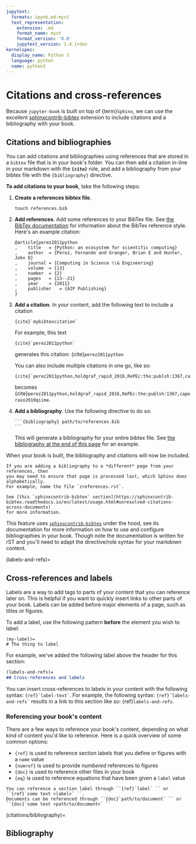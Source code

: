 ```yaml
---
jupytext:
  formats: ipynb,md:myst
  text_representation:
    extension: .md
    format_name: myst
    format_version: '0.8'
    jupytext_version: 1.4.1+dev
kernelspec:
  display_name: Python 3
  language: python
  name: python3
---
```


# Citations and cross-references

Because `jupyter-book` is built on top of {term}`Sphinx`, we can use the excellent
[sphinxcontrib-bibtex](https://sphinxcontrib-bibtex.readthedocs.io/en/latest/)
extension to include citations and a bibliography with your book.

## Citations and bibliographies

You can add citations and bibliographies using references that are stored in a
`bibtex` file that is in your book's folder. You can then add a citation in-line in your
markdown with the **`{cite}`** role, and add a bibliography from your bibtex file
with the `{bibliography}` directive.

**To add citations to your book**, take the following steps:

1. **Create a references bibtex file**.

   ```
   touch references.bib
   ```

2. **Add references**. Add some references to your BibTex file. See
   [the BibTex documentation](http://www.bibtex.org/Using/) for information about
   the BibTex reference style. Here's an example citation:

   ```
   @article{perez2011python
   ,	title	= {Python: an ecosystem for scientific computing}
   ,	author	= {Perez, Fernando and Granger, Brian E and Hunter, John D}
   ,	journal	= {Computing in Science \\& Engineering}
   ,	volume	= {13}
   ,	number	= {2}
   ,	pages	= {13--21}
   ,	year	= {2011}
   ,	publisher	= {AIP Publishing}
   }
   ```
3. **Add a citation**. In your content, add the following text to include a citation

   ```
   {cite}`mybibtexcitation`
   ```

   For example, this text

   ```
   {cite}`perez2011python`
   ```

   generates this citation: {cite}`perez2011python`

   You can also include multiple citations in one go, like so:

   ```
   {cite}`perez2011python,holdgraf_rapid_2016,RePEc:the:publsh:1367,caporaso2010qiime`
   ```

   becomes {cite}`perez2011python,holdgraf_rapid_2016,RePEc:the:publsh:1367,caporaso2010qiime`.

4. **Add a bibliography**. Use the following directive to do so:

   ````
   ```{bibliography} path/to/references.bib
   ```
   ````

   This will generate a bibliography for your entire bibtex file. See
   [the bibliography at the end of this page](citations/bibliography) for an example.


When your book is built, the bibliography and citations will now be included.

`````{warning}
If you are adding a bibliography to a *different* page from your references, then
you may need to ensure that page is processed last, which Sphinx does alphabetically.
For example, name the file `zreferences.rst`.

See [this `sphinxcontrib-bibtex` section](https://sphinxcontrib-bibtex.readthedocs.io/en/latest/usage.html#unresolved-citations-across-documents)
for more information.
`````

This feature uses [`sphinxcontrib-bibtex`](https://sphinxcontrib-bibtex.readthedocs.io/en/latest/usage.html#roles-and-directives)
under the hood, see its documentation for more information on how to use and configure
bibliographies in your book. Though note the documentation
is written for rST and you'll need to adapt the directive/role syntax for your
markdown content.

(labels-and-refs)=
## Cross-references and labels

Labels are a way to add tags to parts of your content that you can reference
later on. This is helpful if you want to quickly insert links to other
parts of your book. Labels can be added before major elements of a page,
such as titles or figures.

To add a label, use the following pattern **before** the element you wish
to label:

```
(my-label)=
# The thing to label
```

For example, we've added the following label above the header for this section:

```md
(labels-and-refs)=
## Cross-references and labels
```

You can insert cross-references to labels in your content with the following
syntax: `` {ref}`label-text` ``. For example, the following syntax:
`` {ref}`labels-and-refs` `` results in a link to this section like so:
{ref}`labels-and-refs`.

### Referencing your book's content

There are a few ways to reference your book's content, depending on what kind of
content you'd like to reference. Here is a quick overview of some common options:

* `{ref}` is used to reference section labels that you define or figures with a `name` value
* `{numref}` is used to provide *numbered* references to figures
* `{doc}` is used to reference other files in your book
* `{eq}` is used to reference equations that have been given a `label` value

```{tip}
You can reference a section label through ``{ref}`label` `` or ``{ref}`some text <label>` ``.
Documents can be referenced through ``{doc}`path/to/document` `` or ``{doc}`some text <path/to/document>` ``
```

(citations/bibliography)=
## Bibliography

```{bibliography} ../references.bib
```
